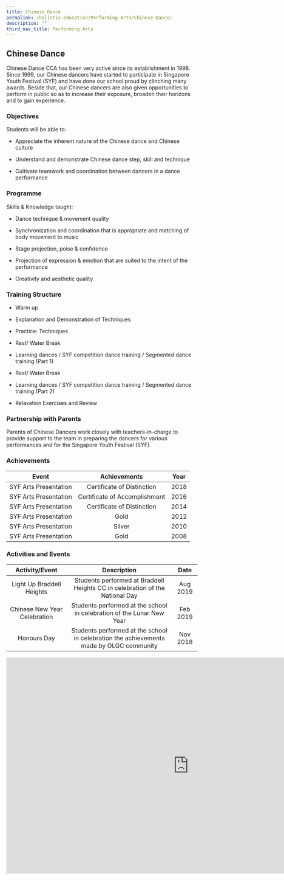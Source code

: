```yaml
---
title: Chinese Dance
permalink: /holistic-education/Performing-Arts/Chinese-Dance/
description: ""
third_nav_title: Performing Arts
---
```

## Chinese Dance

Chinese Dance CCA has been very active since its establishment in 1998. Since 1999, our Chinese dancers have started to participate in Singapore Youth Festival (SYF) and have done our school proud by clinching many awards. Beside that, our Chinese dancers are also given opportunities to perform in public so as to increase their exposure, broaden their horizons and to gain experience.

### Objectives


Students will be able to:  
  

 *   Appreciate the inherent nature of the Chinese dance and Chinese culture  
    
 *   Understand and demonstrate Chinese dance step, skill and technique  
     
 *   Cultivate teamwork and coordination between dancers in a dance performance

### Programme


Skills &amp; Knowledge taught:  
  

 *   Dance technique &amp; movement quality  
     
 *   Synchronization and coordination that is appropriate and matching of body movement to music  
     
 *   Stage projection, poise &amp; confidence  
     
 *   Projection of expression &amp; emotion that are suited to the intent of the performance  
     
 *   Creativity and aesthetic quality

### Training Structure


*   Warm up  
     
 *   Explanation and Demonstration of Techniques  
     
 *   Practice: Techniques  
     
 *   Rest/ Water Break  
     
 *   Learning dances / SYF competition dance training / Segmented dance training (Part 1)  

  *   Rest/ Water Break  
  
 *   Learning dances / SYF competition dance training / Segmented dance training (Part 2)  
     
 *   Relaxation Exercises and Review

### Partnership with Parents

Parents of Chinese Dancers work closely with teachers-in-charge to provide support to the team in preparing the dancers for various performances and for the Singapore Youth Festival (SYF).

### Achievements

|          Event         |          Achievements         |  Year |
|:----------------------:|:-----------------------------:|:-----:|
| SYF Arts Presentation  | Certificate of Distinction    |  2018 |
| SYF Arts Presentation  | Certificate of Accomplishment |  2016 |
| SYF Arts Presentation  | Certificate of Distinction    |  2014 |
| SYF Arts Presentation  | Gold                          |  2012 |
| SYF Arts Presentation  | Silver                        |  2010 |
| SYF Arts Presentation  | Gold                          | 2008  |

### Activities and Events


|        Activity/Event        |                                        Description                                       |    Date   |
|:----------------------------:|:----------------------------------------------------------------------------------------:|:---------:|
| Light Up Braddell Heights    | Students performed at Braddell Heights CC in celebration of the National Day             |  Aug 2019 |
| Chinese New Year Celebration | Students performed at the school in celebration of the Lunar New Year                    |  Feb 2019 |
| Honours Day                  | Students performed at the school in celebration the achievements made by OLGC community  | Nov 2018  |

<iframe allowfullscreen="true" height="569" width="960" frameborder="0" src="https://docs.google.com/presentation/d/e/2PACX-1vSJvdBeWjZp5ZiYQpY-w0c84JoazYT8-XHJbx2CGcchGnOzE-81I9NZeipi012yfi79iNRBnMNytqMt/embed?start=false&amp;loop=false&amp;delayms=3000"></iframe>